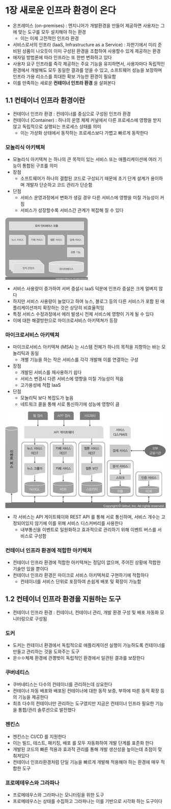 # 1장 새로운 인프라 환경이 온다
- 온프레미스 (on-premises) : 엔지니어가 개발환경을 만들어 제공하면 사용자는 그에 맞는 도구를 모두 설치해야 하는 환경
  - 이는 이제 고전적인 인프라 환경
- 서비스로서의 인프라 (IaaS, Infrastructure as a Service) : 자판기에서 미리 준비된 상품이 나오듯이 이미 구성된 환경을 조합하여 사용할수 있게 제공하는 환경
- 애자일 방법론에 따라 인프라는 또 한번 변화하고 있다
- 사용자 요구 인프라를 즉각 제공하는 주요 기능을 유지하면서, 사용자마다 독립적인 환경에서 개발해도 모두 동일한 결과를 얻을 수 있고, 소프트웨어 성능을 보장하며 인프라 가용 리소스를 최대한 확보 가능한 환경이 필요함
- 이를 만족하는 새로운 **컨테이너 인프라 환경** 을 살펴본다

## 1.1 컨테이너 인프라 환경이란
- 컨테이너 인프라 환경 : 컨테이너를 중심으로 구성된 인프라 환경
- 컨테이너 (Container) : 하나의 운영 체제 커널에서 다른 프로세스에 영향을 받지 않고 독립적으로 실행되는 프로세스 상태를 의미
  - 이는 가상화 상태에서 동작하는 프로세스보다 가볍고 빠르게 동작한다

### 모놀리식 아키텍쳐
- 모놀리식 아키텍쳐 는 하나의 큰 목적이 있는 서비스 또는 애플리케이션에 여러 기능이 통합된 구조를 의미
- 장점 
  - 소프트웨어가 하나의 결합된 코드로 구성되기 때문에 초기 단계 설계가 용이하며 개발자 단순하고 코드 관리가 단순함
- 단점
  - 서비스 운영과정에서 변화가 생길 경우 다른 서비스에 영향을 미칠 가능성이 커짐
  - 서비스가 성장할수록 서비스간 관계가 복잡해 질 수 있다

![images](./images/monolitic_arch.png)
- 서비스 사용량이 증가하여 서버 증설시 IaaS 덕분에 인프라 증설은 크게 얼벼지 않다
- 하지만 서비스 사용량이 늘었다고 하여 뉴스, 블로그 등의 다른 서비스가 포함 된 애플리케이션까지 확장하는 것은 상당히 비효율적임
- 특정 서비스 수정과정에서 에러 발생시 전체 서비스에 영향이 가게 될 수 있다
- 이에 대한 해결방한으로 마이크로서비스 아키텍쳐가 등장

### 마이크로서비스 아키텍쳐
- 마이크로서비스 아키텍쳐 (MSA) 는 시스템 전체가 하나의 목적을 지향하는 바는 모놀리틱과 동일
  - 개별 기능을 하는 작은 서비스를 각각 개발해 이를 연결하는 구성
- 장점
  - 개발된 서비스를 재사용하기 쉽다
  - 서비스 변경시 다른 서비스에 영향을 미칠 가능성이 적음
  - 고가용성에 적합 IaaS
- 단점
  - 모놀리틱 보다 복잡도가 높음
  - 네트워크 콜을 통해 서로 통신하기에 성능에 영향이 큼

![img.png](images/msa.png)
- 각 서비스는 API 게이트웨이와 REST API 를 통해 서로 통신하며, 서비스 개수는 고정되어있지 않기에 이를 위해 서비스 디스커버리를 사용한다
  - 내부통신을 이벤트로 일원화하고 효과적으로 관리하기 위해 이벤트 버스를 서비스로 구성함

### 컨테이너 인프라 환경에 적합한 아키텍쳐
- 컨테이너 인프라 환경에 적합한 아키텍쳐는 정답이 없으며, 주어진 상황에 적합한 기술만 있을 뿐이다
- 컨테이너 인프라 환경은 마이크로 서비스 아키텍쳐로 구현하기에 적합하다
  - 컨테이너를 서비스 단위로 포장하여 손쉽게 배포 및 확장이 가능함

## 1.2 컨테이너 인프라 환경을 지원하는 도구
- 컨테이너 인프라 환경 : 컨테이너, 컨테이너 관리, 개발 환경 구성 및 배포 자동화 모니터링으로 구성됨

### 도커
- 도커는 컨테이너 환경에서 독립적으로 애플리케이션 실행이 가능하도록 컨테이너를 만들고 관리하는 것을 도와주는 도구
- 운ㅇㅇ체제 환경에 관곙벗이 독립적인 환경에서 일관된 결과를 보장한다

### 쿠버네티스
- 쿠버네티스는 다수의 컨테이너를 관리하는데 상요한다
- 컨테이너 자동 배포와 배포된 컨테이너에 대한 동작 보증, 부하에 따른 동적 확장 등의 기능을 제공한다
- 최초 다수의 컨테이너만 관리하는 도구였지만 지금은 컨테이너 인프라 필요한 기능을 통합/관리 솔루션으로 발전했다

### 젠킨스
- 젠킨스는 CI/CD 를 지원한다
- 이는 빌드, 테스트, 패키징, 배포 를 모두 자동화하여 개발 단계를 표준화 한다
- 개발된 코드의 빠른 적용과 효과적 관리를 통해 개발 생산성을 높이는데 초점이 맞춰져있다
- 컨테이너 인프라환경처럼 단일 기능을 빠르게 개발해 적용해야 하는 환경에 매우 적합한 도구

### 프로메테우스와 그라파나
- 프로메테우스와 그라파나는 모니터링을 위한 도구
- 프로메테우스는 상태를 수집하고 그라파나는 이를 기반으로 시각화 하는 도구이다